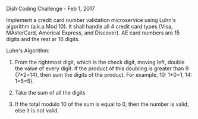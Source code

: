 Dish Coding Challenge - Feb 1, 2017

Implement a credit card number validation microservice using Luhn's
algorithm (a.k.a Mod 10). It shall handle all 4 credit card types
(Visa, MAsterCard, Americal Express, and Discover). AE card numbers
are 15 digits and the rest ar 16 digits.

Luhn's Algorithm:

1. From the rightmost digit, which is the check digit, moving left,
double the value of every digit. If the product of this doubling is
greater than 9 (7*2=14), then sum the digits of the product. For example,
10: 1+0=1, 14: 1+5=5).

2. Take the sum of all the digits
3. If the total modulo 10 of the sum is equal to 0, then the number is
valid, else it is not valid.